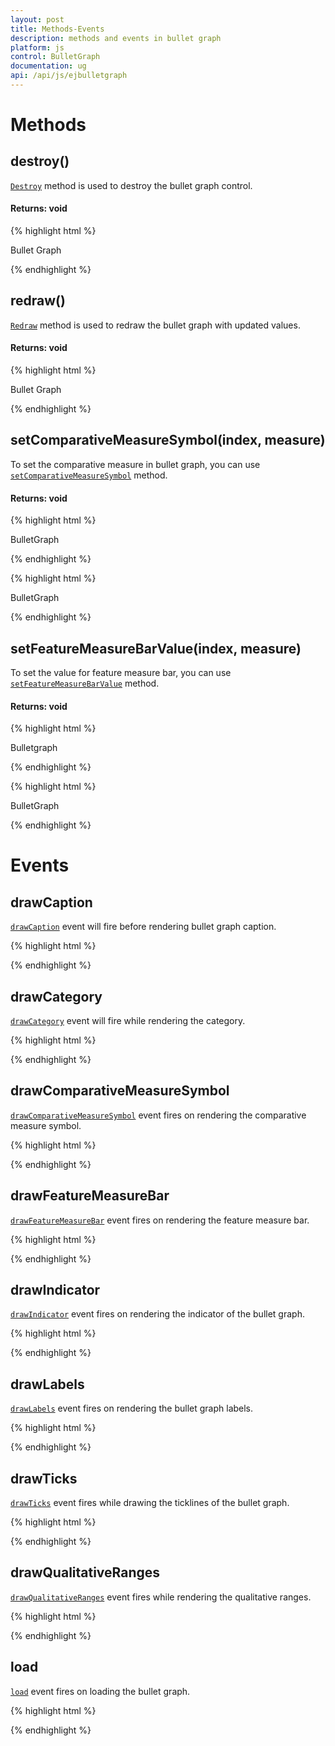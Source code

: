 ```yaml
---
layout: post
title: Methods-Events
description: methods and events in bullet graph
platform: js
control: BulletGraph	
documentation: ug
api: /api/js/ejbulletgraph
---
```


# Methods

## destroy()

[`Destroy`](../api/ejbulletgraph#methods:destroy) method is used to destroy the bullet graph control.

#### Returns: void

{% highlight html %}
 
<div id="bulletgraph1">Bullet Graph</div> 
 
<script>
// Destroy Bullet graph
var graphObj = $("#bulletGraph1").data("ejBulletGraph");
graphObj.destroy(); // destroy the graph
</script>

{% endhighlight %}



## redraw()

[`Redraw`](../api/ejbulletgraph#methods:redraw) method is used to redraw the bullet graph with updated values.

#### Returns: void

{% highlight html %}
 
<div id="bulletgraph1">Bullet Graph</div> 
 
<script>
// Create Bullet graph
var graphObj = $("#bulletGraph1").data("ejBulletGraph");
graphObj.redraw(); // redraw the graph
</script>

{% endhighlight %}



## setComparativeMeasureSymbol(index, measure)

To set the comparative measure in bullet graph, you can use [`setComparativeMeasureSymbol`](../api/ejbulletgraph#methods:setcomparativemeasuresymbol) method.


#### Returns: void

{% highlight html %}
 
<div id="bulletGraph1">BulletGraph</div> 
 
<script>
// set the value for comparative measure
var btnObj = $("#bulletGraph1").data("ejBulletGraph");
btnObj.setComparativeMeasureSymbol(1,7); // set the value
</script>

{% endhighlight %}


{% highlight html %}
 
<div id="bulletGraph1">BulletGraph</div> 
 
<script>
// set the value for comparative measure
$("#bulletGraph1").ejBulletGraph("setComparativeMeasureSymbol(1,7)");   
</script>

{% endhighlight %}

## setFeatureMeasureBarValue(index, measure)

To set the value for feature measure bar, you can use [`setFeatureMeasureBarValue`](../api/ejbulletgraph#methods:setfeaturemeasurebarvalue) method.


#### Returns: void

{% highlight html %}
 
<div id="bulletGraph1">Bulletgraph</div> 
 
<script>
// To set the value for feature measure bar.
var btnObj = $("#bulletGraph1").data("ejBulletGraph");
btnObj.setFeatureMeasureBarValue(1,8); // set the value
</script>

{% endhighlight %}


{% highlight html %}
 
<div id="bulletGraph1">BulletGraph</div> 
 
<script>
// To set the value for feature measure bar.
$("#bulletGraph1").ejBulletGraph("setFeatureMeasureBarValue(1,8)");     
</script>

{% endhighlight %}

# Events

## drawCaption

[`drawCaption`](../api/ejbulletgraph#events:drawcaption) event will fire before rendering bullet graph caption.

{% highlight html %}
 
<script>
//drawCaption event for bulletgraph
$("#bulletGraph1").ejBulletGraph({
   drawCaption: function (args) {}
});
</script>

{% endhighlight %}

## drawCategory

[`drawCategory`](../api/ejbulletgraph#events:drawcategory) event will fire while rendering the category.

{% highlight html %}

<script> 
//drawCategory event for bulletgraph
$("#bulletGraph1").ejBulletGraph({
   drawCategory: function (args) {}
});
</script>

{% endhighlight %}

## drawComparativeMeasureSymbol

[`drawComparativeMeasureSymbol`](../api/ejbulletgraph#events:drawcomparativemeasuresymbol) event fires on rendering the comparative measure symbol.

{% highlight html %}
 
<script>
//drawComparativeMeasureSymbol event for bulletgraph
$("#bulletGraph1").ejBulletGraph({
   drawComparativeMeasureSymbol: function (args) {}
});
</script>

{% endhighlight %}

## drawFeatureMeasureBar

[`drawFeatureMeasureBar`](../api/ejbulletgraph#events:drawfeaturemeasurebar) event fires on rendering the feature measure bar.

{% highlight html %}
 
<script>
//drawFeatureMeasureBar event for bulletgraph
$("#bulletGraph1").ejBulletGraph({
   drawFeatureMeasureBar: function (args) {}
});
</script>

{% endhighlight %}

## drawIndicator

[`drawIndicator`](../api/ejbulletgraph#events:drawindicator) event fires on rendering the indicator of the bullet graph.

{% highlight html %}
 
<script>
//drawIndicator event for bulletgraph
$("#bulletGraph1").ejBulletGraph({
   drawIndicator: function (args) {}
});
</script>

{% endhighlight %}

## drawLabels

[`drawLabels`](../api/ejbulletgraph#events:drawlabels) event fires on rendering the bullet graph labels.

{% highlight html %}
 
<script>
//drawLabels event for bulletgraph
$("#bulletGraph1").ejBulletGraph({
   drawLabels: function (args) {}
});
</script>

{% endhighlight %}

## drawTicks

[`drawTicks`](../api/ejbulletgraph#events:drawticks) event fires while drawing the ticklines of the bullet graph.

{% highlight html %}
 
<script>
//drawTicks event for bulletgraph
$("#bulletGraph1").ejBulletGraph({
   drawTicks: function (args) {}
});
</script>

{% endhighlight %}

## drawQualitativeRanges

[`drawQualitativeRanges`](../api/ejbulletgraph#events:drawqualitativeranges) event fires while rendering the qualitative ranges.

{% highlight html %}
 
<script>
//drawQualitativeRanges event for bulletgraph
$("#bulletGraph1").ejBulletGraph({
   drawQualitativeRanges: function (args) {}
});
</script>

{% endhighlight %}

## load

[`load`](../api/ejbulletgraph#events:load) event fires on loading the bullet graph.

{% highlight html %}
 
<script>
//drawTicks event for bulletgraph
$("#bulletGraph1").ejBulletGraph({
   load: function (args) {}
});
</script>

{% endhighlight %}